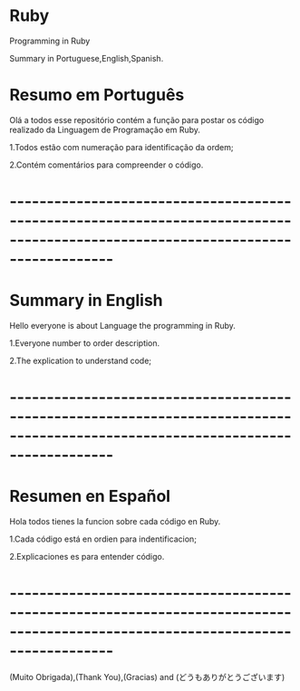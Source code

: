 # Ruby
Programming  in Ruby 


Summary in Portuguese,English,Spanish.

# Resumo em Português
Olá a todos esse repositório contém a função para postar os código realizado da Linguagem de Programação em Ruby.

1.Todos estão com numeração para identificação da ordem;

2.Contém comentários para compreender o código.
# --------------------------------------------------------------------------------------------------------------------------------
# Summary in English
Hello everyone is about Language the programming in Ruby.

1.Everyone number to order description.     

2.The explication to understand code;
           
# --------------------------------------------------------------------------------------------------------------------------------
# Resumen en Español
Hola todos tienes la funcion sobre cada  código en Ruby. 

1.Cada código está en ordien para indentificacion;
     
2.Explicaciones es para entender código.                                                                                            
# --------------------------------------------------------------------------------------------------------------------------------
(Muito Obrigada),(Thank You),(Gracias) and (どうもありがとうございます)
